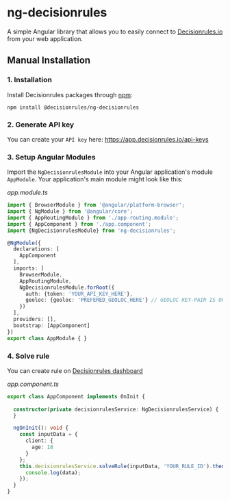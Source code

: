 # ng-decisionrules
A simple Angular library that allows you to easily connect to [Decisionrules.io](https://decisionrules.io) from your web application.


## Manual Installation

### 1. Installation
Install Decisionrules packages through [npm](https://www.npmjs.com/package/@decisionrules/ng-decisionrules):
````shell
npm install @decisionrules/ng-decisionrules
````
### 2. Generate API key
You can create your `API key` here: https://app.decisionrules.io/api-keys

### 3. Setup Angular Modules
Import the `NgDecisionrulesModule` into your Angular application's module `AppModule`. Your application's main module might look like this:

_app.module.ts_
````typescript
import { BrowserModule } from '@angular/platform-browser';
import { NgModule } from '@angular/core';
import { AppRoutingModule } from './app-routing.module';
import { AppComponent } from './app.component';
import {NgDecisionrulesModule} from 'ng-decisionrules';

@NgModule({
  declarations: [
    AppComponent
  ],
  imports: [
    BrowserModule,
    AppRoutingModule,
    NgDecisionrulesModule.forRoot({
      auth: {token: 'YOUR_API_KEY_HERE'},
      geoloc: {geoloc: 'PREFERED_GEOLOC_HERE'} // GEOLOC KEY-PAIR IS OPTIONAL - DEFAULT IS EU1 (Ireland)
    })
  ],
  providers: [],
  bootstrap: [AppComponent]
})
export class AppModule { }
````



### 4. Solve rule
You can create rule on [Decisionrules dashboard](https://app.decisionrules.io)

_app.component.ts_
````typescript
export class AppComponent implements OnInit {
  
  constructor(private decisionrulesService: NgDecisionrulesService) {
  }

  ngOnInit(): void {
    const inputData = {
      client: {
        age: 18
      }
    };
    this.decisionrulesService.solveRule(inputData, 'YOUR_RULE_ID').then(data => {
      console.log(data);
    });
  }
}
````
